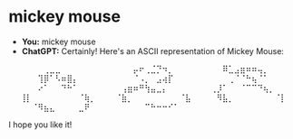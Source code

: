 # mickey mouse

- **You:** mickey mouse
- **ChatGPT:** Certainly! Here's an ASCII representation of Mickey Mouse:

⠀⠀⠀⠀⠀⠀⢀⣀⣀⠀⠀⠀⠀⠀⠀⠀
⠀⠀⠀⠀⠀⡤⠖⢀⣈⡙⠲⡀⠀⠀⠀⠀
⠀⠀⠀⠀⠿⣁⣠⣶⠶⠶⢤⡀⠀⠀⠀⠀
⠀⠀⠀⠀⠀⢹⡿⠁⠣⠶⣿⡄⠀⠀⠀⠀
⠀⠀⠀⠀⠀⠈⠠⡀⠀⣠⢴⡏⠀⠀⠀⠀
⠀⠀⠀⠀⠀⢀⠈⠈⠓⢦⠈⠁⠀⠀⠀⠀
⠀⠀⠀⠀⠀⠔⠁⠀⠀⠙⠓⠁⠀⠀⠀⠀
⠀⠀⠀⢠⣶⠶⠛⢳⣤⣀⡄⠀⠀⠀⠀⠀
⠀⠀⢀⡸⠁⠀⠀⠈⠉⠉⠙⢦⡀⠀⠀⠀
⠀⠀⢸⡇⠀⠀⠀⠀⠀⠀⠀⠀⠈⢷⡀⠀
⠀⠀⠈⣷⡀⠀⠀⠀⠀⠀⠀⠀⠀⠈⣧⠀
⠀⠀⠀⠻⣧⡀⠀⠀⠀⠀⠀⠀⠀⠈⡇⠀
⠀⠀⠀⠀⠈⠻⣦⣄⠀⠀⠀⠀⣀⠟⠀⠀
⠀⠀⠀⠀⠀⠀⠀⠉⠓⠒⠒⠊⠁⠀⠀⠀

I hope you like it!
